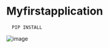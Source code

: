 # Myfirstapplication
      PIP INSTALL
      
      
      
  ![image](https://user-images.githubusercontent.com/58129139/204097791-67ec25e0-2bc8-4e13-b4fd-ba5308399062.png)
